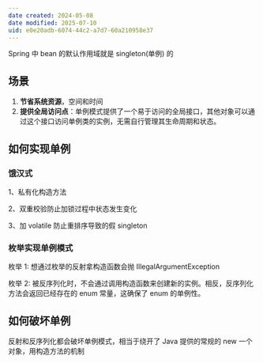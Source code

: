 ```yaml
---
date created: 2024-05-08
date modified: 2025-07-10
uid: e0e20adb-6074-44c2-a7d7-60a210958e37
---
```


Spring 中 bean 的默认作用域就是 singleton(单例) 的

<!-- more -->

## 场景

1. **节省系统资源**，空间和时间
2. **提供全局访问点**：单例模式提供了一个易于访问的全局接口，其他对象可以通过这个接口访问单例类的实例，无需自行管理其生命周期和状态。

## 如何实现单例

### 饿汉式

1、私有化构造方法

2、双重校验防止加锁过程中状态发生变化

3、加 volatile 防止重排序导致的假 singleton

### 枚举实现单例模式

枚举 1: 想通过枚举的反射拿构造函数会抛 IllegalArgumentException

枚举 2: 被反序列化时，不会通过调用构造函数来创建新的实例。相反，反序列化方法会返回已经存在的 enum 常量，这确保了 enum 的单例性。

## 如何破坏单例

反射和反序列化都会破坏单例模式，相当于绕开了 Java 提供的常规的 new 一个对象，用构造方法的机制
